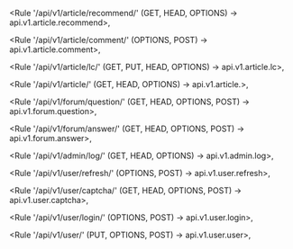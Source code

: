 <Rule '/api/v1/article/recommend/' (GET, HEAD, OPTIONS) -> api.v1.article.recommend>,
 
<Rule '/api/v1/article/comment/' (OPTIONS, POST) -> api.v1.article.comment>,
 
<Rule '/api/v1/article/lc/' (GET, PUT, HEAD, OPTIONS) -> api.v1.article.lc>,
  
<Rule '/api/v1/article/' (GET, HEAD, OPTIONS) -> api.v1.article.>,
 
<Rule '/api/v1/forum/question/' (GET, HEAD, OPTIONS, POST) -> api.v1.forum.question>,
 
<Rule '/api/v1/forum/answer/' (GET, HEAD, OPTIONS, POST) -> api.v1.forum.answer>,
 
<Rule '/api/v1/admin/log/' (GET, HEAD, OPTIONS) -> api.v1.admin.log>,
 
<Rule '/api/v1/user/refresh/' (OPTIONS, POST) -> api.v1.user.refresh>,
 
<Rule '/api/v1/user/captcha/' (GET, HEAD, OPTIONS, POST) -> api.v1.user.captcha>,
 
<Rule '/api/v1/user/login/' (OPTIONS, POST) -> api.v1.user.login>,

<Rule '/api/v1/user/' (PUT, OPTIONS, POST) -> api.v1.user.user>,
